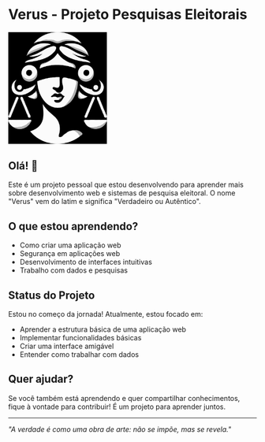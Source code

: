 # Verus - Projeto Pesquisas Eleitorais

<img src="public/verus.png" alt="Verus" style="width: 200px">

## Olá! 👋

Este é um projeto pessoal que estou desenvolvendo para aprender mais sobre desenvolvimento web e sistemas de pesquisa eleitoral. O nome "Verus" vem do latim e significa "Verdadeiro ou Autêntico".

## O que estou aprendendo?

- Como criar uma aplicação web
- Segurança em aplicações web
- Desenvolvimento de interfaces intuitivas
- Trabalho com dados e pesquisas

## Status do Projeto

Estou no começo da jornada! Atualmente, estou focado em:

- Aprender a estrutura básica de uma aplicação web
- Implementar funcionalidades básicas
- Criar uma interface amigável
- Entender como trabalhar com dados

## Quer ajudar?

Se você também está aprendendo e quer compartilhar conhecimentos, fique à vontade para contribuir! É um projeto para aprender juntos.

---

*"A verdade é como uma obra de arte: não se impõe, mas se revela."*
